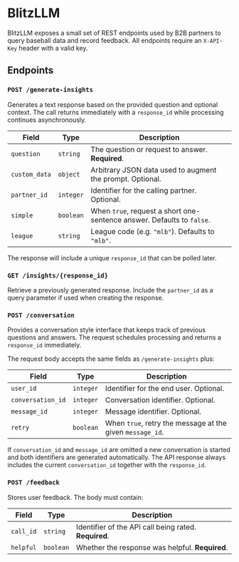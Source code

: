 # BlitzLLM

BlitzLLM exposes a small set of REST endpoints used by B2B partners to query baseball data and record feedback. All endpoints require an `X-API-Key` header with a valid key.

## Endpoints

### `POST /generate-insights`
Generates a text response based on the provided question and optional context. The call returns immediately with a `response_id` while processing continues asynchronously.

| Field | Type | Description |
|-------|------|-------------|
| `question` | `string` | The question or request to answer. **Required**. |
| `custom_data` | `object` | Arbitrary JSON data used to augment the prompt. Optional. |
| `partner_id` | `integer` | Identifier for the calling partner. Optional. |
| `simple` | `boolean` | When `true`, request a short one-sentence answer. Defaults to `false`. |
| `league` | `string` | League code (e.g. `"mlb"`). Defaults to `"mlb"`. |

The response will include a unique `response_id` that can be polled later.

### `GET /insights/{response_id}`
Retrieve a previously generated response. Include the `partner_id` as a query parameter if used when creating the response.

### `POST /conversation`
Provides a conversation style interface that keeps track of previous questions and answers. The request schedules processing and returns a `response_id` immediately.

The request body accepts the same fields as `/generate-insights` plus:

| Field | Type | Description |
|-------|------|-------------|
| `user_id` | `integer` | Identifier for the end user. Optional. |
| `conversation_id` | `integer` | Conversation identifier. Optional. |
| `message_id` | `integer` | Message identifier. Optional. |
| `retry` | `boolean` | When `true`, retry the message at the given `message_id`. |

If `conversation_id` and `message_id` are omitted a new conversation is started and both identifiers are generated automatically. The API response always includes the current `conversation_id` together with the `response_id`.

### `POST /feedback`
Stores user feedback. The body must contain:

| Field | Type | Description |
|-------|------|-------------|
| `call_id` | `string` | Identifier of the API call being rated. **Required**. |
| `helpful` | `boolean` | Whether the response was helpful. **Required**. |

